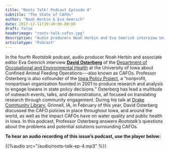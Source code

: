 ```yaml
---
title: "Roots Talk! Podcast Episode 4"
subtitle: "The State of CAFOs"
author: "Noah Herbin & Eva Gemrich"
date: 2017-12-11T19:49:00-08:00
draft: false
headerimage: "roots-talk-cafos.jpg"
description: "Audio producers Noah Herbin and Eva Gemrich interview University of Iowa Prof David Osterberg about CAFOs."
articletype: "Podcast"
---
```


In the fourth *Rootstalk* podcast, audio producer Noah Herbin and associate editor Eva Gemrich interview [**David Osterberg**](https://www.public-health.uiowa.edu/people/david-osterberg) of the [Department of Occupational and Environmental Health](https://www.public-health.uiowa.edu/oeh) at the University of Iowa about Confined Animal Feeding Operations---also known as CAFOs. Professor Osterberg is also cofounder of the [Iowa Policy Project](http://www.iowapolicyproject.org), a “nonprofit, nonpartisan organization founded in 2001 to produce research and analysis to engage Iowans in state policy decisions.” Osterberg has lead a multitude of outreach events, talks, and demonstrations, all focused on translating research through community engagement. During his talk at [Drake Community Library](http://grinnell.lib.ia.us), Grinnell, IA, in February of this year, David Osterberg discussed the CAFO policies in place throughout Iowa, and around the world, as well as the impact CAFOs have on water quality and public health in Iowa. In this podcast, Professor Osterberg answers *Rootstalk’s* questions about the problems and potential solutions surrounding CAFOs.

**To hear an audio recording of this issue’s podcast, use the player below:**

{{%audio src="/audio/roots-talk-ep-4.mp3" %}}